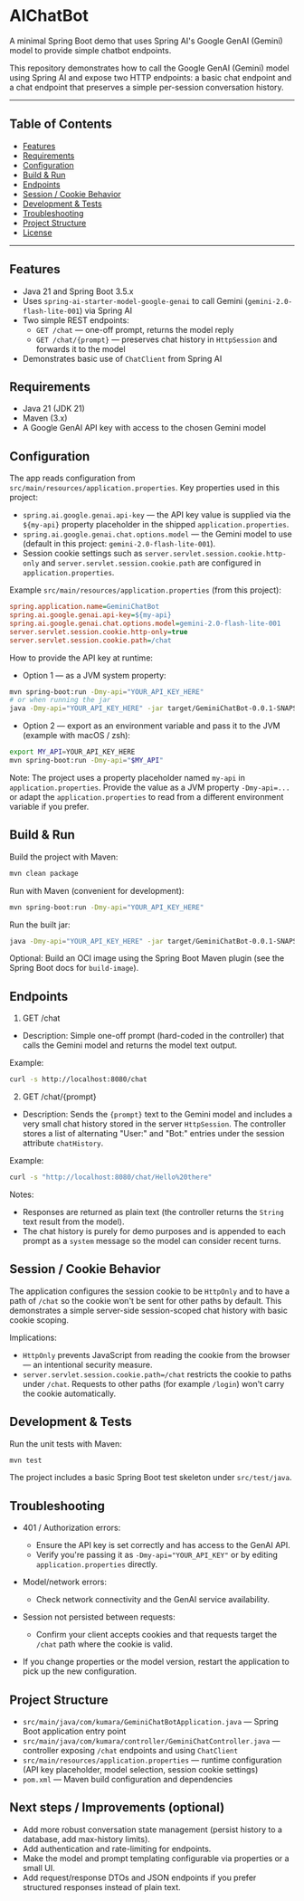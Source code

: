 # AIChatBot

A minimal Spring Boot demo that uses Spring AI's Google GenAI (Gemini) model to provide simple chatbot endpoints.

This repository demonstrates how to call the Google GenAI (Gemini) model using Spring AI and expose two HTTP endpoints: a basic chat endpoint and a chat endpoint that preserves a simple per-session conversation history.

---

## Table of Contents

- [Features](#features)
- [Requirements](#requirements)
- [Configuration](#configuration)
- [Build & Run](#build--run)
- [Endpoints](#endpoints)
- [Session / Cookie Behavior](#session--cookie-behavior)
- [Development & Tests](#development--tests)
- [Troubleshooting](#troubleshooting)
- [Project Structure](#project-structure)
- [License](#license)

---

## Features

- Java 21 and Spring Boot 3.5.x
- Uses `spring-ai-starter-model-google-genai` to call Gemini (`gemini-2.0-flash-lite-001`) via Spring AI
- Two simple REST endpoints:
    - `GET /chat` — one-off prompt, returns the model reply
    - `GET /chat/{prompt}` — preserves chat history in `HttpSession` and forwards it to the model
- Demonstrates basic use of `ChatClient` from Spring AI

## Requirements

- Java 21 (JDK 21)
- Maven (3.x)
- A Google GenAI API key with access to the chosen Gemini model

## Configuration

The app reads configuration from `src/main/resources/application.properties`. Key properties used in this project:

- `spring.ai.google.genai.api-key` — the API key value is supplied via the `${my-api}` property placeholder in the shipped `application.properties`.
- `spring.ai.google.genai.chat.options.model` — the Gemini model to use (default in this project: `gemini-2.0-flash-lite-001`).
- Session cookie settings such as `server.servlet.session.cookie.http-only` and `server.servlet.session.cookie.path` are configured in `application.properties`.

Example `src/main/resources/application.properties` (from this project):

```ini
spring.application.name=GeminiChatBot
spring.ai.google.genai.api-key=${my-api}
spring.ai.google.genai.chat.options.model=gemini-2.0-flash-lite-001
server.servlet.session.cookie.http-only=true
server.servlet.session.cookie.path=/chat
```

How to provide the API key at runtime:

- Option 1 — as a JVM system property:

```bash
mvn spring-boot:run -Dmy-api="YOUR_API_KEY_HERE"
# or when running the jar
java -Dmy-api="YOUR_API_KEY_HERE" -jar target/GeminiChatBot-0.0.1-SNAPSHOT.jar
```

- Option 2 — export as an environment variable and pass it to the JVM (example with macOS / zsh):

```bash
export MY_API=YOUR_API_KEY_HERE
mvn spring-boot:run -Dmy-api="$MY_API"
```

Note: The project uses a property placeholder named `my-api` in `application.properties`. Provide the value as a JVM property `-Dmy-api=...` or adapt the `application.properties` to read from a different environment variable if you prefer.

## Build & Run

Build the project with Maven:

```bash
mvn clean package
```

Run with Maven (convenient for development):

```bash
mvn spring-boot:run -Dmy-api="YOUR_API_KEY_HERE"
```

Run the built jar:

```bash
java -Dmy-api="YOUR_API_KEY_HERE" -jar target/GeminiChatBot-0.0.1-SNAPSHOT.jar
```

Optional: Build an OCI image using the Spring Boot Maven plugin (see the Spring Boot docs for `build-image`).

## Endpoints

1) GET /chat

- Description: Simple one-off prompt (hard-coded in the controller) that calls the Gemini model and returns the model text output.

Example:

```bash
curl -s http://localhost:8080/chat
```

2) GET /chat/{prompt}

- Description: Sends the `{prompt}` text to the Gemini model and includes a very small chat history stored in the server `HttpSession`. The controller stores a list of alternating "User:" and "Bot:" entries under the session attribute `chatHistory`.

Example:

```bash
curl -s "http://localhost:8080/chat/Hello%20there"
```

Notes:
- Responses are returned as plain text (the controller returns the `String` text result from the model).
- The chat history is purely for demo purposes and is appended to each prompt as a `system` message so the model can consider recent turns.

## Session / Cookie Behavior

The application configures the session cookie to be `HttpOnly` and to have a path of `/chat` so the cookie won't be sent for other paths by default. This demonstrates a simple server-side session-scoped chat history with basic cookie scoping.

Implications:
- `HttpOnly` prevents JavaScript from reading the cookie from the browser — an intentional security measure.
- `server.servlet.session.cookie.path=/chat` restricts the cookie to paths under `/chat`. Requests to other paths (for example `/login`) won't carry the cookie automatically.

## Development & Tests

Run the unit tests with Maven:

```bash
mvn test
```

The project includes a basic Spring Boot test skeleton under `src/test/java`.

## Troubleshooting

- 401 / Authorization errors:
    - Ensure the API key is set correctly and has access to the GenAI API.
    - Verify you're passing it as `-Dmy-api="YOUR_API_KEY"` or by editing `application.properties` directly.

- Model/network errors:
    - Check network connectivity and the GenAI service availability.

- Session not persisted between requests:
    - Confirm your client accepts cookies and that requests target the `/chat` path where the cookie is valid.

- If you change properties or the model version, restart the application to pick up the new configuration.

## Project Structure

- `src/main/java/com/kumara/GeminiChatBotApplication.java` — Spring Boot application entry point
- `src/main/java/com/kumara/controller/GeminiChatController.java` — controller exposing `/chat` endpoints and using `ChatClient`
- `src/main/resources/application.properties` — runtime configuration (API key placeholder, model selection, session cookie settings)
- `pom.xml` — Maven build configuration and dependencies

## Next steps / Improvements (optional)

- Add more robust conversation state management (persist history to a database, add max-history limits).
- Add authentication and rate-limiting for endpoints.
- Make the model and prompt templating configurable via properties or a small UI.
- Add request/response DTOs and JSON endpoints if you prefer structured responses instead of plain text.
